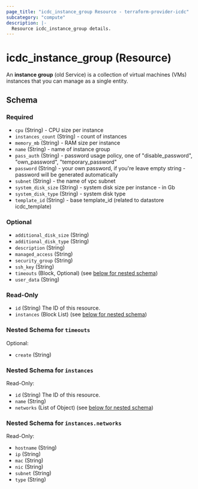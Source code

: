 ```yaml
---
page_title: "icdc_instance_group Resource - terraform-provider-icdc"
subcategory: "compute"
description: |-
  Resource icdc_instance_group details.
---
```


# icdc_instance_group (Resource)
An **instance group** (old Service) is a collection of virtual machines (VMs) instances that you can manage as a single entity.

## Schema
### Required

- `cpu` (String) - CPU size per instance
- `instances_count` (String) - count of instances
- `memory_mb` (String) - RAM size per instance
- `name` (String) - name of instance group
- `pass_auth` (String) - password usage policy, one of "disable_password", "own_password", "temporary_password"
- `password` (String) - your own password, if you're leave empty string - password will be generated automatically
- `subnet` (String) - the name of vpc subnet
- `system_disk_size` (String) - system disk size per instance - in Gb
- `system_disk_type` (String) - system disk type
- `template_id` (String) - base template_id (related to datastore icdc_template)

### Optional

- `additional_disk_size` (String)
- `additional_disk_type` (String)
- `description` (String)
- `managed_access` (String)
- `security_group` (String)
- `ssh_key` (String)
- `timeouts` (Block, Optional) (see [below for nested schema](#nestedblock--timeouts))
- `user_data` (String)

### Read-Only

- `id` (String) The ID of this resource.
- `instances` (Block List) (see [below for nested schema](#nestedblock--instances))

<a id="nestedblock--timeouts"></a>
### Nested Schema for `timeouts`

Optional:

- `create` (String)


<a id="nestedblock--instances"></a>
### Nested Schema for `instances`

Read-Only:

- `id` (String) The ID of this resource.
- `name` (String)
- `networks` (List of Object) (see [below for nested schema](#nestedatt--instances--networks))

<a id="nestedatt--instances--networks"></a>
### Nested Schema for `instances.networks`

Read-Only:

- `hostname` (String)
- `ip` (String)
- `mac` (String)
- `nic` (String)
- `subnet` (String)
- `type` (String)
